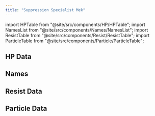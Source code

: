 ```yaml
---
title: "Suppression Specialist Mek"
---
```


import HPTable from "@site/src/components/HP/HPTable";
import NamesList from "@site/src/components/Names/NamesList";
import ResistTable from "@site/src/components/Resist/ResistTable";
import ParticleTable from "@site/src/components/Particle/ParticleTable";

## HP Data

<HPTable item_key="suppressionspecialistmek" data_src="enemy" />

## Names

<NamesList item_key="suppressionspecialistmek" data_src="enemy" />

## Resist Data

<ResistTable item_key="suppressionspecialistmek" data_src="enemy" />

## Particle Data

<ParticleTable item_key="suppressionspecialistmek" data_src="enemy" />